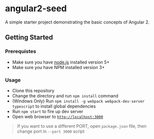 # angular2-seed

A simple starter project demonstrating the basic concepts of Angular 2.

## Getting Started

### Prerequistes

- Make sure you have [node.js](https://nodejs.org/) installed version 5+
- Make sure you have NPM installed version 3+

### Usage

- Clone this repository
- Change the directory and run `npm install` command
- (Windows Only) Run `npm install -g webpack webpack-dev-server typescript` to install global dependencies
- Run `npm start` to fire up dev server
- Open web browser to [`http://localhost:3000`](http://localhost:3000)

> If you want to use a different PORT, open `package.json` file, then change port in `--port 3000` script
